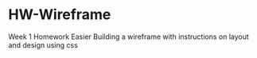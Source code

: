 # HW-Wireframe
Week 1 Homework Easier 
Building a wireframe with instructions on layout and design using css
